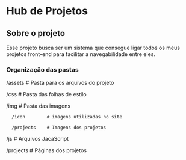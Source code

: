 # Hub de Projetos
 
## Sobre o projeto
Esse projeto busca ser um sistema que consegue ligar todos os meus projetos front-end para facilitar a navegabilidade entre eles.

### Organização das pastas
/assets            # Pasta para os arquivos do projeto

   /css            # Pasta das folhas de estilo

   /img            # Pasta das imagens

      /icon        # imagens utilizadas no site

      /projects    # Imagens dos projetos

   /js             # Arquivos JacaScript

/projects          # Páginas dos projetos
